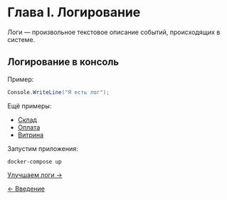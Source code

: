 # Глава I. Логирование

Логи — произвольное текстовое описание событий, происходящих в системе.

## Логирование в консоль

Пример:

```csharp
Console.WriteLine("Я есть лог");
```

Ещё примеры:
- [Склад](../Stock/Program.cs)
- [Оплата](../Payments/Program.cs)
- [Витрина](../Shop/Program.cs)

Запустим приложения:

```shell
docker-compose up
```

[Улучшаем логи →](./1-2-file-logs.md)

[← Введение](./0-2-intro.md)
